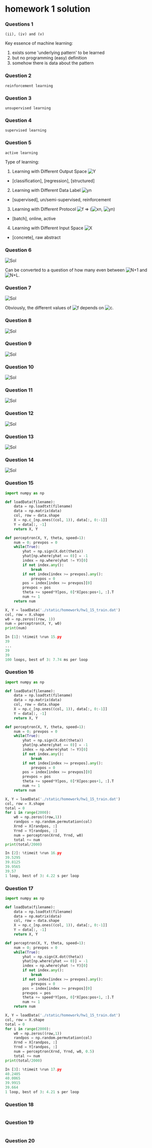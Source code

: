 # homework 1 solution

### Questions 1
`(ii), (iv) and (v)`

Key essence of machine learning:
1. exists some 'underlying pattern' to be learned
2. but no programming (easy) definition
3. somehow there is data about the pattern

### Question 2
`reinforcement learning`

### Question 3
`unsupervised learning`

### Question 4
`supervised learning`

### Question 5
`active learning`

Type of learning:
1. Learning with Different Output Space ![Y][1]
 - [classification], [regression], [structured]
2. Learning with Different Data Label ![yn][2]
 - [supervised], un/semi-supervised, reinforcement
3. Learning with Different Protocol ![f][3] => (![xn][4], ![yn][2])
 - [batch], online, active
4. Learning with Different Input Space ![X][5]
 - [concrete], raw abstract

### Question 6

![Sol][6]

Can be converted to a question of how many even between ![N+1][7] and ![N+L][8].

### Question 7

![Sol][10]

Obviously, the different values of ![f][3] depends on ![c][9].

### Question 8

![Sol][11]

### Question 9

![Sol][12]

### Question 10

![Sol][13]

### Question 11

![Sol][14]

### Question 12

![Sol][15]

### Question 13

![Sol][16]

### Question 14

![Sol][17]

### Question 15
```python
import numpy as np

def loadData(filename):
    data = np.loadtxt(filename)
    data = np.matrix(data)
    col, row = data.shape
    X = np.c_[np.ones((col, 1)), data[:, 0:-1]]
    Y = data[:, -1]
    return X, Y

def perceptron(X, Y, theta, speed=1):
    num = 0; prevpos = 0
    while(True):
        yhat = np.sign(X.dot(theta))
        yhat[np.where(yhat == 0)] = -1
        index = np.where(yhat != Y)[0]
        if not index.any():
            break
        if not index[index >= prevpos].any():
            prevpos = 0
        pos = index[index >= prevpos][0]
        prevpos = pos
        theta += speed*Y[pos, 0]*X[pos:pos+1, :].T
        num += 1
    return num

X, Y = loadData('./static/homework/hw1_15_train.dat')
col, row = X.shape
w0 = np.zeros((row, 1))
num = perceptron(X, Y, w0)
print(num)
```
```python
In [1]: %timeit %run 15.py
39
...
39
39
100 loops, best of 3: 7.74 ms per loop
```

### Question 16
```python
import numpy as np

def loadData(filename):
    data = np.loadtxt(filename)
    data = np.matrix(data)
    col, row = data.shape
    X = np.c_[np.ones((col, 1)), data[:, 0:-1]]
    Y = data[:, -1]
    return X, Y

def perceptron(X, Y, theta, speed=1):
    num = 0; prevpos = 0
    while(True):
        yhat = np.sign(X.dot(theta))
        yhat[np.where(yhat == 0)] = -1
        index = np.where(yhat != Y)[0]
        if not index.any():
            break
        if not index[index >= prevpos].any():
            prevpos = 0
        pos = index[index >= prevpos][0]
        prevpos = pos
        theta += speed*Y[pos, 0]*X[pos:pos+1, :].T
        num += 1
    return num

X, Y = loadData('./static/homework/hw1_15_train.dat')
col, row = X.shape
total = 0
for i in range(2000):
    w0 = np.zeros((row,1))
    randpos = np.random.permutation(col)
    Xrnd = X[randpos, :]
    Yrnd = Y[randpos, :]
    num = perceptron(Xrnd, Yrnd, w0)
    total += num
print(total/2000)
```
```python
In [2]: %timeit %run 16.py
39.5295
39.8125
39.9565
39.57
1 loop, best of 3: 4.22 s per loop
```

### Question 17
```python
import numpy as np

def loadData(filename):
    data = np.loadtxt(filename)
    data = np.matrix(data)
    col, row = data.shape
    X = np.c_[np.ones((col, 1)), data[:, 0:-1]]
    Y = data[:, -1]
    return X, Y

def perceptron(X, Y, theta, speed=1):
    num = 0; prevpos = 0
    while(True):
        yhat = np.sign(X.dot(theta))
        yhat[np.where(yhat == 0)] = -1
        index = np.where(yhat != Y)[0]
        if not index.any():
            break
        if not index[index >= prevpos].any():
            prevpos = 0
        pos = index[index >= prevpos][0]
        prevpos = pos
        theta += speed*Y[pos, 0]*X[pos:pos+1, :].T
        num += 1
    return num

X, Y = loadData('./static/homework/hw1_15_train.dat')
col, row = X.shape
total = 0
for i in range(2000):
    w0 = np.zeros((row,1))
    randpos = np.random.permutation(col)
    Xrnd = X[randpos, :]
    Yrnd = Y[randpos, :]
    num = perceptron(Xrnd, Yrnd, w0, 0.5)
    total += num
print(total/2000)
```
```python
In [3]: %timeit %run 17.py
40.2405
40.0065
39.9915
39.664
1 loop, best of 3: 4.21 s per loop
```

### Question 18
```python

```

### Question 19
```python

```

### Question 20
```python

```


  [1]: http://chart.apis.google.com/chart?cht=tx&chl=\mathcal{Y}
  [2]: http://chart.apis.google.com/chart?cht=tx&chl=y_n
  [3]: http://chart.apis.google.com/chart?cht=tx&chl=f
  [4]: http://chart.apis.google.com/chart?cht=tx&chl=x_n
  [5]: http://chart.apis.google.com/chart?cht=tx&chl=\mathcal{X}
  [6]: http://chart.apis.google.com/chart?cht=tx&chl=\frac{1}{L}\times(\lfloor\frac{N+L}{2}\rfloor-\lfloor\frac{N}{2}\rfloor)
  [7]: http://chart.apis.google.com/chart?cht=tx&chl=N%2B1
  [8]: http://chart.apis.google.com/chart?cht=tx&chl=N%2BL
  [9]: http://chart.apis.google.com/chart?cht=tx&chl=(x_{N%2B1},y_{N%2BL}),\dots,(x_{N%2BL},y_{N%2BL})
  [10]: http://chart.apis.google.com/chart?cht=tx&chl=2^L
  [11]: http://chart.apis.google.com/chart?cht=tx&chl=%5Cmathbb%7BE%7D_f%5C%7BE_%7BOTS%7D(%5Cmathcal%7BA_1%7D(%5Cmathcal%7BD%7D)%2Cf)%5C%7D%3D%5Cmathbb%7BE%7D_f%5C%7BE_%7BOTS%7D(%5Cmathcal%7BA_2%7D(%5Cmathcal%7BD%7D)%2Cf)%5C%7D%0A
  [12]: http://chart.apis.google.com/chart?cht=tx&chl=C_{10}^{5}0.5^{5}0.5^5=0.246\approx0.24
  [13]: http://chart.apis.google.com/chart?cht=tx&chl=C_{10}^{9}0.9^{9}0.1^1=0.387\approx0.39
  [14]: http://chart.apis.google.com/chart?cht=tx&chl=C_{10}^10.9^{1}0.1^9%2BC_{10}^00.9^{0}0.1^{10}=9.1\times10^{-9}
  [15]: http://chart.apis.google.com/chart?cht=tx&chl=P[|\nu-\mu|>\epsilon]\leq5.52\times10^{-6}
  [16]: http://chart.apis.google.com/chart?cht=tx&chl=P=0.5^5=\frac{8}{256}
  [17]: http://chart.apis.google.com/chart?cht=tx&chl=P=0.5^5\times4-0.25^5\times4=\frac{31}{256}
